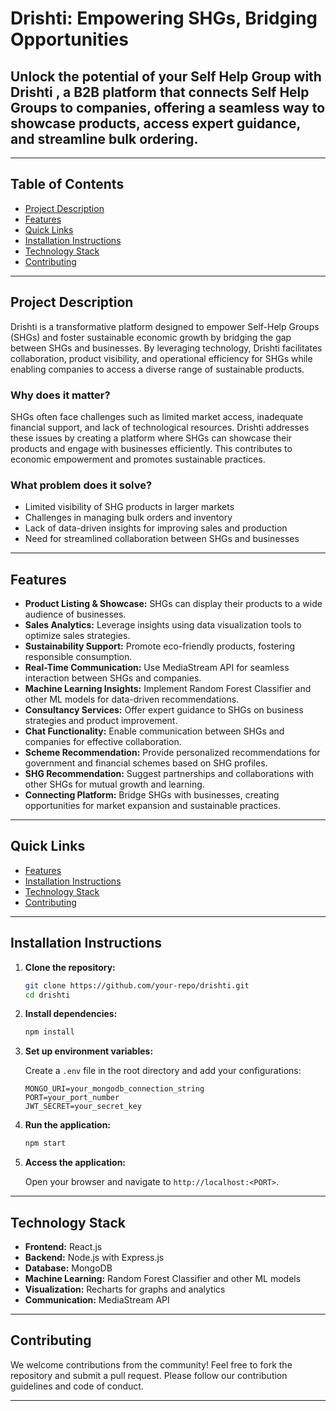 ﻿# Drishti: Empowering SHGs, Bridging Opportunities

## Unlock the potential of your Self Help Group with Drishti , a B2B platform that connects Self Help Groups to companies, offering a seamless way to showcase products, access expert guidance, and streamline bulk ordering.

---

## Table of Contents

- [Project Description](#project-description)
- [Features](#features)
- [Quick Links](#quick-links)
- [Installation Instructions](#installation-instructions)
- [Technology Stack](#technology-stack)
- [Contributing](#contributing)

---

## Project Description

Drishti is a transformative platform designed to empower Self-Help Groups (SHGs) and foster sustainable economic growth by bridging the gap between SHGs and businesses. By leveraging technology, Drishti facilitates collaboration, product visibility, and operational efficiency for SHGs while enabling companies to access a diverse range of sustainable products.

### Why does it matter?

SHGs often face challenges such as limited market access, inadequate financial support, and lack of technological resources. Drishti addresses these issues by creating a platform where SHGs can showcase their products and engage with businesses efficiently. This contributes to economic empowerment and promotes sustainable practices.

### What problem does it solve?

- Limited visibility of SHG products in larger markets
- Challenges in managing bulk orders and inventory
- Lack of data-driven insights for improving sales and production
- Need for streamlined collaboration between SHGs and businesses

---

## Features

- **Product Listing & Showcase:** SHGs can display their products to a wide audience of businesses.
- **Sales Analytics:** Leverage insights using data visualization tools to optimize sales strategies.
- **Sustainability Support:** Promote eco-friendly products, fostering responsible consumption.
- **Real-Time Communication:** Use MediaStream API for seamless interaction between SHGs and companies.
- **Machine Learning Insights:** Implement Random Forest Classifier and other ML models for data-driven recommendations.
- **Consultancy Services:** Offer expert guidance to SHGs on business strategies and product improvement.
- **Chat Functionality:** Enable communication between SHGs and companies for effective collaboration.
- **Scheme Recommendation:** Provide personalized recommendations for government and financial schemes based on SHG profiles.
- **SHG Recommendation:** Suggest partnerships and collaborations with other SHGs for mutual growth and learning.
- **Connecting Platform:** Bridge SHGs with businesses, creating opportunities for market expansion and sustainable practices.

---

## Quick Links

- [Features](#features)
- [Installation Instructions](#installation-instructions)
- [Technology Stack](#technology-stack)
- [Contributing](#contributing)

---

## Installation Instructions

1. **Clone the repository:**

   ```bash
   git clone https://github.com/your-repo/drishti.git
   cd drishti
   ```

2. **Install dependencies:**

   ```bash
   npm install
   ```

3. **Set up environment variables:**

   Create a `.env` file in the root directory and add your configurations:

   ```env
   MONGO_URI=your_mongodb_connection_string
   PORT=your_port_number
   JWT_SECRET=your_secret_key
   ```

4. **Run the application:**

   ```bash
   npm start
   ```

5. **Access the application:**

   Open your browser and navigate to `http://localhost:<PORT>`.

---

## Technology Stack

- **Frontend:** React.js
- **Backend:** Node.js with Express.js
- **Database:** MongoDB
- **Machine Learning:** Random Forest Classifier and other ML models
- **Visualization:** Recharts for graphs and analytics
- **Communication:** MediaStream API

---

## Contributing

We welcome contributions from the community! Feel free to fork the repository and submit a pull request. Please follow our contribution guidelines and code of conduct.

---


